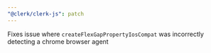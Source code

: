 ```yaml
---
"@clerk/clerk-js": patch
---
```


Fixes issue where `createFlexGapPropertyIosCompat` was incorrectly detecting a chrome browser agent

